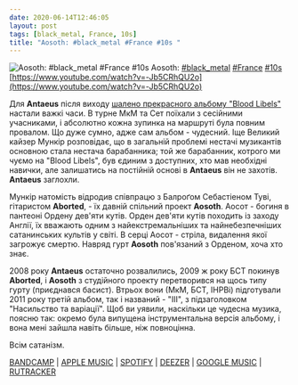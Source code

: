```yaml
---
date: 2020-06-14T12:46:05
layout: post
tags: [black_metal, France, 10s]
title: "Aosoth: #black_metal #France #10s "
---
```

![Aosoth: #black_metal #France #10s ](https://i.ytimg.com/vi/-Jb5CRhQU2o/maxresdefault.jpg)
Aosoth: [#black_metal](/tags/#black_metal) [#France](/tags/#France) [#10s](/tags/#10s) [https://www.youtube.com/watch?v=-Jb5CRhQU2o](https://www.youtube.com/watch?v=-Jb5CRhQU2o)

Для **Antaeus** після виходу [шалено прекрасного альбому &quot;Blood Libels&quot;](https://t.me/vast_space_unexplored/3239) настали важкі часи. В турне МкМ та Сет поїхали з сесійними учасниками, і абсолютно кожна зупинка на маршруті була повним провалом. Що дуже сумно, адже сам альбом - чудесний. Іще Великий кайзер Мункір розповідає, що в загальній проблемі нестачі музикантів основною стала нестача барабанника; той же барабанник, котрого ми чуємо на &quot;Blood Libels&quot;, був єдиним з доступних, хто мав необхідні навички, але залишатись на постійній основі в **Antaeus** він не захотів. **Antaeus** заглохли.

Мункір натомість відродив співпрацю з Балроґом Себастіеном Туві, гітаристом **Aborted**, - їх давній спільний проект **Aosoth**. Аосот - богиня в пантеоні Ордену дев&#39;яти кутів. Орден дев&#39;яти кутів походить із заходу Англії, їх вважають одним з найекстремальніших та найнебезпечніших сатанинських культів у світі. В серці Аосот - стріла, видалення якої загрожує смертю. Навряд гурт **Aosoth** пов&#39;язаний з Орденом, хоча хто знає.

2008 року **Antaeus** остаточно розвалились, 2009 ж року БСТ покинув **Aborted**, і **Aosoth** з студійного проекту перетворився на щось типу гурту (приєднався басист). Втрьох вони (МкМ, БСТ, ІНРВі) підготували 2011 року третій альбом, так і названий - &quot;III&quot;, з підзаголовком &quot;Насильство та варіації&quot;. Щоб ви уявили, наскільки це чудесна музика, поясню так: окремо була випущена інструментальна версія альбому, і вона мені зайшла навіть більше, ніж повноцінна.

Всім сатанізм.

[BANDCAMP](https://agoniarecords.bandcamp.com/album/iii-violence-variations) | [APPLE MUSIC](https://music.apple.com/ca/album/iii/434796258) | [SPOTIFY](https://open.spotify.com/album/7rmquapCLD1kAQ8cP9ql4F) | [DEEZER](https://www.deezer.com/album/6205465?utm_source=deezer&amp;utm_content=album-6205465&amp;utm_term=1601611822_1592127869&amp;utm_medium=web) | [GOOGLE MUSIC](https://play.google.com/music/m/B5a6wuqrnrdl5xwtcybtcxfy2eu?t=III_-_Violence__Variations_-_Aosoth) | [RUTRACKER](https://rutracker.org/forum/viewtopic.php?t=4875836)
